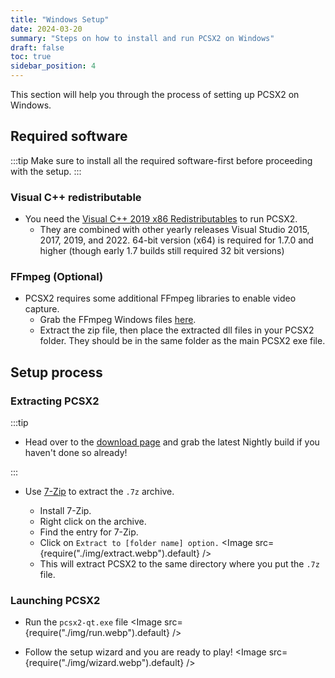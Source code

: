 ```yaml
---
title: "Windows Setup"
date: 2024-03-20
summary: "Steps on how to install and run PCSX2 on Windows"
draft: false
toc: true
sidebar_position: 4
---
```


This section will help you through the process of setting up PCSX2 on Windows.

## Required software

:::tip
Make sure to install all the required software-first before proceeding with the setup.
:::

### Visual C++ redistributable

- You need the [Visual C++ 2019 x86 Redistributables](https://support.microsoft.com/en-us/help/2977003/) to run PCSX2.
  - They are combined with other yearly releases Visual Studio 2015, 2017, 2019, and 2022. 64-bit version (x64) is required for 1.7.0 and higher (though early 1.7 builds still required 32 bit versions)

### FFmpeg (Optional)

- PCSX2 requires some additional FFmpeg libraries to enable video capture.
  - Grab the FFmpeg Windows files [here](https://github.com/PCSX2/pcsx2-windows-dependencies/releases/download/FFMPEG/ffmpeglibs-7.0.2.7z).
  - Extract the zip file, then place the extracted dll files in your PCSX2 folder. They should be in the same folder as the main PCSX2 exe file.

## Setup process

### Extracting PCSX2

:::tip

- Head over to the [download page](https://pcsx2.net/downloads) and grab the latest Nightly build if you haven't done so already!

:::

- Use [7-Zip](https://www.7-zip.org/download.html) to extract the `.7z` archive.

  - Install 7-Zip.
  - Right click on the archive.
  - Find the entry for 7-Zip.
  - Click on `Extract to [folder name] option.`
    <Image src={require("./img/extract.webp").default} />
  - This will extract PCSX2 to the same directory where you put the `.7z` file.

### Launching PCSX2

- Run the `pcsx2-qt.exe` file
  <Image src={require("./img/run.webp").default} />

- Follow the setup wizard and you are ready to play!
  <Image src={require("./img/wizard.webp").default} />
